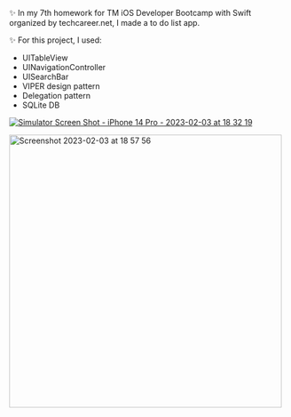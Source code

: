  ✨ In my 7th homework for TM iOS Developer Bootcamp with Swift organized by techcareer.net, I made a to do list app.
 
 ✨ For this project, I used:

 - UITableView
 - UINavigationController
 - UISearchBar
 - VIPER design pattern
 - Delegation pattern
 - SQLite DB
 
 
[ ![Simulator Screen Shot - iPhone 14 Pro - 2023-02-03 at 18 32 19](https://user-images.githubusercontent.com/97634053/216647169-f5061be6-0d2c-41ba-b283-fc5fda735bd8.png)](https://user-images.githubusercontent.com/97634053/216648679-513e3a0a-1cdc-45a0-a337-407b27b3c93c.mp4
)

<img width="491" alt="Screenshot 2023-02-03 at 18 57 56" src="https://user-images.githubusercontent.com/97634053/216648965-949c7d24-bbcc-44fa-afb9-ef0da9531c98.png">
